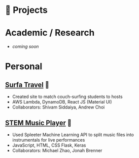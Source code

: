 # 🧪 Projects

# Academic / Research

- *coming soon*

# Personal

## [Surfa Travel](https://surfatravel.com/) 🔗
- Created site to match couch-surfing students to hosts
- AWS Lambda, DynamoDB, React JS (Material UI)
- Collaborators: Shivam Siddaiya, Andrew Choi
## [STEM Music Player](https://github.com/john7rho/orpheus_website) 🔗
- Used Spleeter Machine Learning API to split music files into instrumentals for live performances
- JavaScript, HTML, CSS Flask, Keras
- Collaborators: Michael Zhao, Jonah Brenner